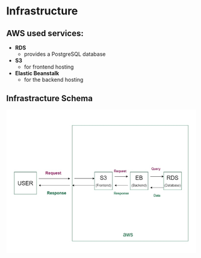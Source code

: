 # Infrastructure

## AWS used services:

- **RDS**
    - provides a PostgreSQL database
- **S3**
    - for frontend hosting
- **Elastic Beanstalk**
    - for the backend hosting

## Infrastracture Schema

![Infrastructure Schema](./Archetecture.jpg)
